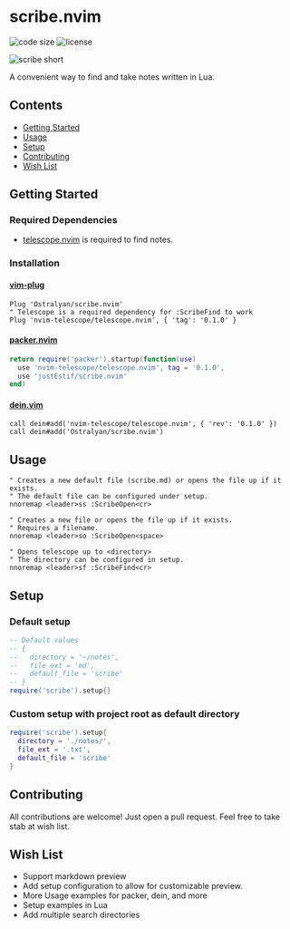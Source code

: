 # scribe.nvim

<!-- panvimdoc-ignore-start -->

![code size](https://img.shields.io/github/languages/code-size/Ostralyan/scribe.nvim?style=flat-square)
![license](https://img.shields.io/github/license/Ostralyan/scribe.nvim?style=flat-square)
<!-- ![GitHub all releases](https://img.shields.io/github/downloads/ostralyan/scribe.nvim/total?style=flat-square) -->

![scribe short](https://user-images.githubusercontent.com/7123333/195979769-5ff8cfb4-c7dd-4897-89fa-9c6705659f0f.gif)

<!-- panvimdoc-ignore-end -->

A convenient way to find and take notes written in Lua.

<!-- Insert Demo -->

<!-- `scribe.nvim` requires Neovim >= 0.5. -->

## Contents


- [Getting Started](#getting-started)
- [Usage](#usage)
- [Setup](#setup)
- [Contributing](#contributing)
- [Wish List](#wish-list)

## Getting Started

### Required Dependencies

* [telescope.nvim](https://github.com/nvim-telescope/telescope.nvim) is required to find notes.

### Installation

#### [vim-plug](https://github.com/junegunn/vim-plug)

```viml
Plug 'Ostralyan/scribe.nvim'
" Telescope is a required dependency for :ScribeFind to work
Plug 'nvim-telescope/telescope.nvim', { 'tag': '0.1.0' }
```

#### [packer.nvim](https://github.com/wbthomason/packer.nvim)
```lua
return require('packer').startup(function(use)
  use 'nvim-telescope/telescope.nvim', tag = '0.1.0',
  use 'justEstif/scribe.nvim'
end)
```

#### [dein.vim](https://github.com/Shougo/dein.vim)
```viml
call dein#add('nvim-telescope/telescope.nvim', { 'rev': '0.1.0' })
call dein#add('Ostralyan/scribe.nvim')
```

## Usage

```viml
" Creates a new default file (scribe.md) or opens the file up if it exists.
" The default file can be configured under setup.
nnoremap <leader>ss :ScribeOpen<cr>

" Creates a new file or opens the file up if it exists.
" Requires a filename.
nnoremap <leader>so :ScribeOpen<space>

" Opens telescope up to <directory>
" The directory can be configured in setup.
nnoremap <leader>sf :ScribeFind<cr>
```

## Setup
### Default setup
```lua
-- Default values
-- {
--   directory = '~/notes',
--   file_ext = 'md',
--   default_file = 'scribe'
-- }
require('scribe').setup{}
```

### Custom setup with project root as default directory
```lua
require('scribe').setup{
  directory = './notes/',
  file_ext = '.txt',
  default_file = 'scribe'
}
```

## Contributing

All contributions are welcome! Just open a pull request. Feel free to take stab at wish list.

## Wish List
* Support markdown preview
* Add setup configuration to allow for customizable preview.
* More Usage examples for packer, dein, and more
* Setup examples in Lua
* Add multiple search directories
